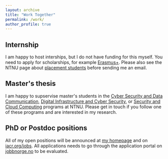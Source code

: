 ```yaml
---
layout: archive
title: "Work Together"
permalink: /work/
author_profile: true
---
```


## Internship

I am happy to host interships, but I do not have funding for this myself. You need to apply for scholarships, for example [Erasmus+](https://erasmus-plus.ec.europa.eu). Please also see the NTNU page about [placement students](https://www.ntnu.edu/studies/placement) before sending me an email.

## Master's thesis

I am happy to supservise master's students in the [Cyber Security and Data Communication](https://www.ntnu.no/studier/mtkom), [Digital Infrastructure and Cyber Security](https://www.ntnu.edu/studies/mstcnns), or [Security and Cloud Computing](https://www.ntnu.edu/studies/mssecclo) programs at NTNU. Please get in touch if you follow one of these programs and are interested in my research.


## PhD or Postdoc positions

All of my open positions will be announced at [my homepage](https://tjerandsilde.no) and on [iacr.org/jobs](https://iacr.org/jobs). All applications needs to go through the application portal on [jobbnorge.no](https://www.jobbnorge.no/search/en) to be evaluated.
